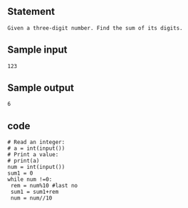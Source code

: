 ## Statement
```
Given a three-digit number. Find the sum of its digits.
```
## Sample input
```
123
```
## Sample output
```
6
```
## code
```
# Read an integer:
# a = int(input())
# Print a value:
# print(a)
num = int(input())
sum1 = 0
while num !=0:
 rem = num%10 #last no
 sum1 = sum1+rem
 num = num//10
```
